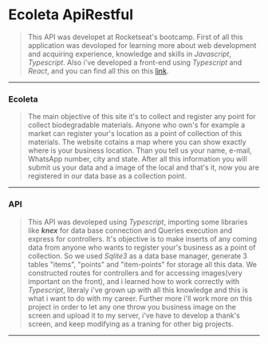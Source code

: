 # Ecoleta ApiRestful

>This API was developet at Rocketseat's bootcamp.
>First of all this application was devoloped for learning more about web development and acquiring experience, knowledge and skills in _Javascript_, _Typescript_. Also i've developed a front-end using _Typescript_ and _React_, and you can find all this on this [link](https://github.com/ghsroriz/ecoleta-React-Rocketseat).

---


### Ecoleta
>The main objective of this site it's to collect and register any point for collect biodegradable materials. Anyone who own's for example a market can register your's location as a point of collection of this materials. The website cotains a map where you can show exactly where is your business location. Than you tell us your name, e-mail, WhatsApp number, city and state. After all this information you will submit us your data and a image of the local and that's it, now you are registered in our data base as a collection point.  


---

### API

>This API was devoleped using _Typescript_, importing some libraries like **_knex_** for data base connection and Queries execution and express for controllers. It's objective is to make inserts of any coming data from anyone who wants to register your's business as a point of collection. So we used _Sqlite3_ as a data base manager, generate 3 tables "items", "points" and "item-points" for storage all this data.
>We constructed routes for controllers and for accessing images(very important on the front), and i learned how to work correctly with _Typescript_, literaly i've grown up with all this knowledge and this is what i want to do with my career. 
>Further more i'll work more on this project in order to let any one throw you business image on the screen and upload it to my server,
i've have to develop a thank's screen, and keep modifying as a traning for other big projects.



---
